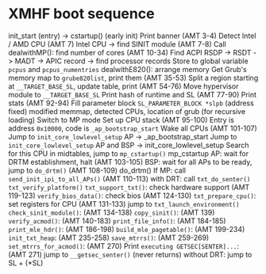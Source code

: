 # XMHF boot sequence
init_start (entry) ->
cstartup() (early init)
 Print banner (AMT 3-4)
 Detect Intel / AMD CPU (AMT 7)
 Intel CPU -> find SINIT module (AMT 7-8)
 Call dealwithMP(): find number of cores (AMT 10-34)
  Find ACPI RSDP -> RSDT -> MADT -> APIC record -> find processor records
  Store to global variable `pcpus` and `pcpus_numentries`
 dealwithE820(): arrange memory
  Get Grub's memory map to `grube820list`, print them (AMT 35-53)
  Split a region starting at `__TARGET_BASE_SL`, update table, print (AMT 54-76)
 Move hypervisor module to `__TARGET_BASE_SL`
 Print hash of runtime and SL (AMT 77-90)
 Print stats (AMT 92-94)
 Fill parameter block `SL_PARAMETER_BLOCK *slpb` (address fixed)
  modified memmap, detected CPUs, location of grub (for recursive loading)
 Switch to MP mode
  Set up CPU stack (AMT 95-100)
  Entry is address `0x10000`, code is `_ap_bootstrap_start`
  Wake all CPUs (AMT 101-107)
  Jump to `init_core_lowlevel_setup`
AP -> _ap_bootstrap_start
 Jump to `init_core_lowlevel_setup`
AP and BSP -> init_core_lowlevel_setup
 Search for this CPU in midtables, jump to `mp_cstartup()`
mp_cstartup
 AP: wait for DRTM establishment, halt (AMT 103-105)
 BSP: wait for all APs to be ready, jump to `do_drtm()` (AMT 108-109)
do_drtm()
 If MP: call `send_init_ipi_to_all_APs()` (AMT 110-113)
 with DRT: call `txt_do_senter()`
  `txt_verify_platform()`
   `txt_support_txt()`: check hardware support (AMT 119-123)
   `verify_bios_data()`: check bios (AMT 124-130)
  `txt_prepare_cpu()`: set registers for CPU (AMT 131-133)
  jump to `txt_launch_environment()`
   `check_sinit_module()`: (AMT 134-138)
   `copy_sinit()`: (AMT 139)
   `verify_acmod()`: (AMT 140-183)
   `print_file_info()`: (AMT 184-185)
   `print_mle_hdr()`: (AMT 186-198)
   `build_mle_pagetable()`: (AMT 199-234)
   `init_txt_heap`: (AMT 235-258)
   `save_mtrrs()`: (AMT 259-269)
   `set_mtrrs_for_acmod()`: (AMT 270)
   Print `executing GETSEC[SENTER]...`: (AMT 271)
   jump to `__getsec_senter()` (never returns)
 without DRT: jump to SL + (*SL)
